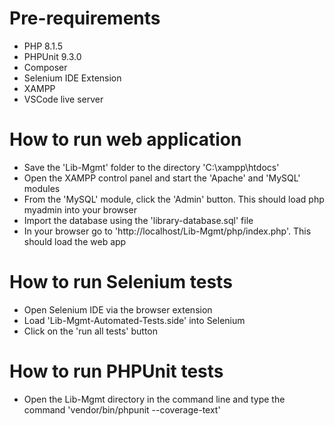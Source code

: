 # Pre-requirements

- PHP 8.1.5
- PHPUnit 9.3.0
- Composer
- Selenium IDE Extension
- XAMPP
- VSCode live server

# How to run web application

- Save the 'Lib-Mgmt' folder to the directory 'C:\xampp\htdocs'
- Open the XAMPP control panel and start the 'Apache' and 'MySQL' modules
- From the 'MySQL' module, click the 'Admin' button. This should load php myadmin into your browser
- Import the database using the 'library-database.sql' file
- In your browser go to 'http://localhost/Lib-Mgmt/php/index.php'. This should load the web app

# How to run Selenium tests

- Open Selenium IDE via the browser extension
- Load 'Lib-Mgmt-Automated-Tests.side' into Selenium
- Click on the 'run all tests' button

# How to run PHPUnit tests

- Open the Lib-Mgmt directory in the command line and type the command 'vendor/bin/phpunit --coverage-text'
